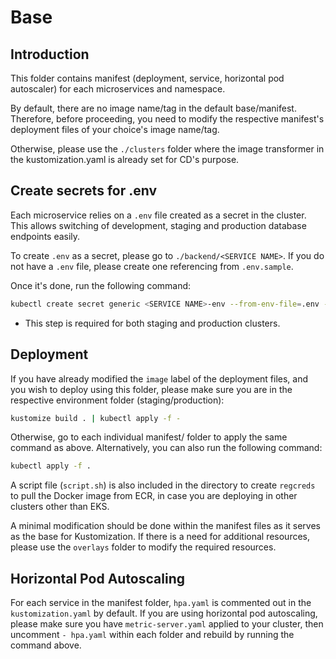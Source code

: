# Base

## Introduction
This folder contains manifest (deployment, service, horizontal pod autoscaler) for each microservices and namespace.

By default, there are no image name/tag in the default base/manifest. Therefore, before proceeding, you need to modify the respective manifest's deployment files of your choice's image name/tag.

Otherwise, please use the `./clusters` folder where the image transformer in the kustomization.yaml is already set for CD's purpose.

## Create secrets for .env
Each microservice relies on a `.env` file created as a secret in the cluster. This allows switching of development, staging and production database endpoints easily.

To create `.env` as a secret, please go to `./backend/<SERVICE NAME>`.
If you do not have a `.env` file, please create one referencing from `.env.sample`.

Once it's done, run the following command:
```bash
kubectl create secret generic <SERVICE NAME>-env --from-env-file=.env -n peerprep
```
* This step is required for both staging and production clusters.

## Deployment
If you have already modified the `image` label of the deployment files, and you wish to deploy using this folder, please make sure you are in the respective environment folder (staging/production):
```bash
kustomize build . | kubectl apply -f -
```

Otherwise, go to each individual manifest/<SERVICE NAME> folder to apply the same command as above. Alternatively, you can also run the following command:
```bash
kubectl apply -f .
```

A script file (`script.sh`) is also included in the directory to create `regcreds` to pull the Docker image from ECR, in case you are deploying in other clusters other than EKS.

A minimal modification should be done within the manifest files as it serves as the base for Kustomization. If there is a need for additional resources, please use the `overlays` folder to modify the required resources.

## Horizontal Pod Autoscaling
For each service in the manifest folder, `hpa.yaml` is commented out in the `kustomization.yaml` by default.
If you are using horizontal pod autoscaling, please make sure you have `metric-server.yaml` applied to your cluster, then uncomment `- hpa.yaml` within each folder and rebuild by running the command above.
